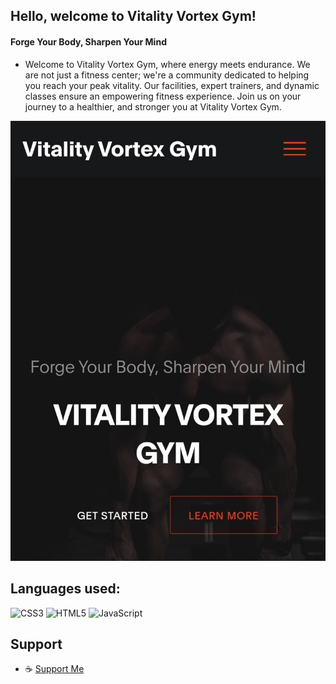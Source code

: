 ## Hello, welcome to Vitality Vortex Gym!
#### Forge Your Body, Sharpen Your Mind

- Welcome to Vitality Vortex Gym, where energy meets endurance. We are not just a fitness center; we're a community dedicated to helping you reach your peak vitality. Our facilities, expert trainers, and dynamic classes ensure an empowering fitness experience. Join us on your journey to a healthier, and stronger you at Vitality Vortex Gym.
            
![Vitality Vortex Gym](https://raw.githubusercontent.com/JohnDev19/Vitality-Vortex-Template/main/IMG_20240106_225705.jpg)

## Languages used:
![CSS3](https://img.shields.io/badge/css3-%231572B6.svg?style=for-the-badge&logo=css3&logoColor=white "CSS3")
![HTML5](https://img.shields.io/badge/HTML5-%23E34F26.svg?style=for-the-badge&logo=HTML5&logoColor=white "HTML5")
![JavaScript](https://img.shields.io/badge/javascript-%23323330.svg?style=for-the-badge&logo=javascript&logoColor=white "JavaScript")

## Support
- ☕ [Support Me](https://www.facebook.com/IamJohnPoras.org)

